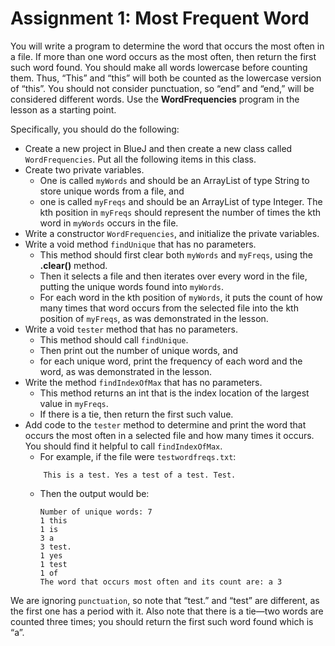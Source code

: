 # Assignment 1: Most Frequent Word

You will write a program to determine the word that occurs the most often in a file. If more than one word occurs as the most often, then return the first such word found. You should make all words lowercase before counting them. Thus, “This” and “this” will both be counted as the lowercase version of “this”. You should not consider punctuation, so “end” and “end,” will be considered different words. Use the __WordFrequencies__ program in the lesson as a starting point.

Specifically, you should do the following:

- Create a new project in BlueJ and then create a new class called `WordFrequencies`. Put all the following items in this class.
- Create two private variables.
    - One is called `myWords` and should be an ArrayList of type String to store unique words from a file, and
    - one is called `myFreqs` and should be an ArrayList of type Integer. The kth position in `myFreqs` should represent the number of times the kth word in `myWords` occurs in the file.
- Write a constructor `WordFrequencies`, and initialize the private variables.
- Write a void method `findUnique` that has no parameters.
    - This method should first clear both `myWords` and `myFreqs`, using the __.clear()__ method.
    - Then it selects a file and then iterates over every word in the file, putting the unique words found into `myWords`.
    - For each word in the kth position of `myWords`, it puts the count of how many times that word occurs from the selected file into the kth position of `myFreqs`, as was demonstrated in the lesson.
- Write a void `tester` method that has no parameters.
    - This method should call `findUnique`.
    - Then print out the number of unique words, and
    - for each unique word, print the frequency of each word and the word, as was demonstrated in the lesson.
- Write the method `findIndexOfMax` that has no parameters.
    - This method returns an int that is the index location of the largest value in `myFreqs`.
    - If there is a tie, then return the first such value.
- Add code to the `tester` method to determine and print the word that occurs the most often in a selected file and how many times it occurs. You should find it helpful to call `findIndexOfMax`.
    - For example, if the file were `testwordfreqs.txt`:
    ```text
        This is a test. Yes a test of a test. Test.
    ```
    - Then the output would be:

        ```text
        Number of unique words: 7
        1 this
        1 is
        3 a
        3 test.
        1 yes
        1 test
        1 of
        The word that occurs most often and its count are: a 3
        ```

We are ignoring `punctuation`, so note that “test.” and “test” are different, as the first one has a period with it. Also note that there is a tie—two words are counted three times; you should return the first such word found which is “a”.
